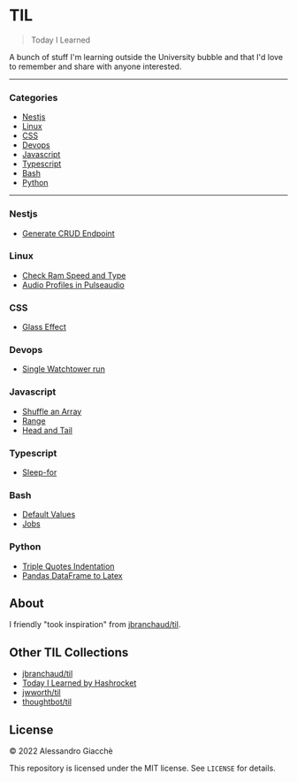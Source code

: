 # TIL

> Today I Learned

A bunch of stuff I'm learning outside the University bubble and that I'd love to remember and share with anyone interested.

---

### Categories

* [Nestjs](#nestjs)
* [Linux](#linux)
* [CSS](#css)
* [Devops](#devops)
* [Javascript](#javascript)
* [Typescript](#typescript)
* [Bash](#bash)
* [Python](#python)

---

### Nestjs

- [Generate CRUD Endpoint](nestjs/generate-endpoint.md)

### Linux

- [Check Ram Speed and Type](linux/check-ram.md)
- [Audio Profiles in Pulseaudio](linux/pulseaudio-profiles.md)

### CSS

- [Glass Effect](css/glass-effect.md)

### Devops

- [Single Watchtower run](devops/single-watchtower-run.md)

### Javascript

- [Shuffle an Array](javascript/shuffle-array.md)
- [Range](javascript/range.md)
- [Head and Tail](javascript/head-and-tail.md)

### Typescript

- [Sleep-for](typescript/sleep-for.md)

### Bash

- [Default Values](bash/default-values.md)
- [Jobs](bash/jobs.md)

### Python

- [Triple Quotes Indentation](python/triple-quotes-indentation.md)
- [Pandas DataFrame to Latex](python/dataframe-to-latex.md)

## About

I friendly "took inspiration" from [jbranchaud/til](https://github.com/jbranchaud/til).

## Other TIL Collections

* [jbranchaud/til](https://github.com/jbranchaud/til)
* [Today I Learned by Hashrocket](https://til.hashrocket.com)
* [jwworth/til](https://github.com/jwworth/til)
* [thoughtbot/til](https://github.com/thoughtbot/til)

## License

&copy; 2022 Alessandro Giacchè

This repository is licensed under the MIT license. See `LICENSE` for
details.
